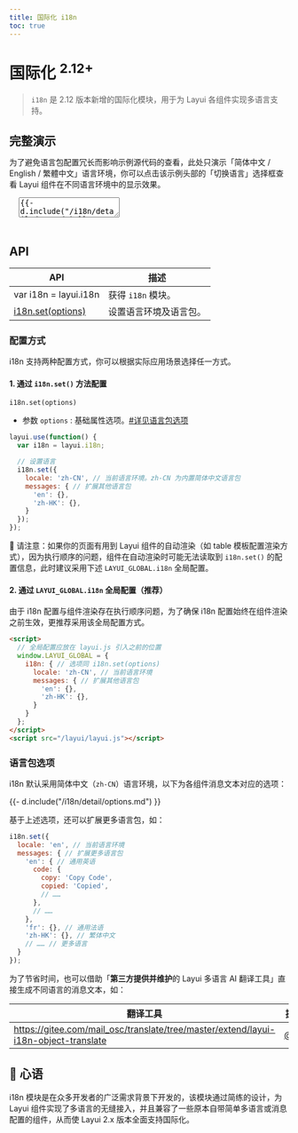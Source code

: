 ```yaml
---
title: 国际化 i18n
toc: true
---
```


# 国际化 <sup>2.12+</sup>

> `i18n` 是 2.12 版本新增的国际化模块，用于为 Layui 各组件实现多语言支持。

<h2 id="examples" lay-toc="{}" style="margin-bottom: 0;">完整演示</h2>

为了避免语言包配置冗长而影响示例源代码的查看，此处只演示「简体中文 / English / 繁體中文」语言环境，你可以点击该示例头部的「切换语言」选择框查看 Layui 组件在不同语言环境中的显示效果。

<div class="ws-docs-showcase"></div>

<pre class="layui-code" lay-options="{preview: 'iframe', text: {preview: 'Preview'}, style: 'height: 560px;', layout: ['preview', 'code'], tools: ['full','window']}">
  <textarea>
{{- d.include("/i18n/detail/demo.md") }}
  </textarea>
</pre>

<h2 id="api" lay-toc="{hot: true}">API</h2>

| API | 描述 |
| --- | --- |
| var i18n = layui.i18n | 获得 `i18n` 模块。|
| [i18n.set(options)](#set) | 设置语言环境及语言包。|

<h3 id="set" lay-toc="{level: 2}">配置方式</h3>

i18n 支持两种配置方式，你可以根据实际应用场景选择任一方式。

#### 1. 通过 `i18n.set()` 方法配置

`i18n.set(options)`

- 参数 `options` : 基础属性选项。[#详见语言包选项](#options)

```js
layui.use(function() {
  var i18n = layui.i18n;

  // 设置语言
  i18n.set({
    locale: 'zh-CN', // 当前语言环境。zh-CN 为内置简体中文语言包
    messages: { // 扩展其他语言包
      'en': {},
      'zh-HK': {},
    }
  });
});
```

🔔 请注意：如果你的页面有用到 Layui 组件的自动渲染（如 table 模板配置渲染方式），因为执行顺序的问题，组件在自动渲染时可能无法读取到 `i18n.set()` 的配置信息，此时建议采用下述 `LAYUI_GLOBAL.i18n` 全局配置。

#### 2. 通过 `LAYUI_GLOBAL.i18n` 全局配置（推荐）

由于 i18n 配置与组件渲染存在执行顺序问题，为了确保 i18n 配置始终在组件渲染之前生效，更推荐采用该全局配置方式。

```html
<script>
  // 全局配置应放在 layui.js 引入之前的位置
  window.LAYUI_GLOBAL = {
    i18n: { // 选项同 i18n.set(options)
      locale: 'zh-CN', // 当前语言环境
      messages: { // 扩展其他语言包
        'en': {},
        'zh-HK': {},
      }
    }
  };
</script>
<script src="/layui/layui.js"></script>
```

<h3 id="options" lay-toc="{level: 2}">语言包选项</h3>

i18n 默认采用简体中文（`zh-CN`）语言环境，以下为各组件消息文本对应的选项：

<div>
{{- d.include("/i18n/detail/options.md") }}
</div>


基于上述选项，还可以扩展更多语言包，如：

```js
i18n.set({
  locale: 'en', // 当前语言环境
  messages: { // 扩展更多语言包
    'en': { // 通用英语
      code: {
        copy: 'Copy Code',
        copied: 'Copied',
        // ……
      },
      // ……
    },
    'fr': {}, // 通用法语
    'zh-HK': {}, // 繁体中文
    // …… // 更多语言
  }
});
```

为了节省时间，也可以借助「**第三方提供并维护**的 Layui 多语言 AI 翻译工具」直接生成不同语言的消息文本，如：

| 翻译工具 | 提供者 |
| --- | --- |
| <a href="https://gitee.com/mail_osc/translate/tree/master/extend/layui-i18n-object-translate" target="_blank">https://gitee.com/mail_osc/translate/tree/master/extend/layui-i18n-object-translate</a> | <a href="https://github.com/xnx3" target="_blank">@xnx3</a> |

## 💖 心语

i18n 模块是在众多开发者的广泛需求背景下开发的，该模块通过简练的设计，为 Layui 组件实现了多语言的无缝接入，并且兼容了一些原本自带简单多语言或消息配置的组件，从而使 Layui 2.x 版本全面支持国际化。

